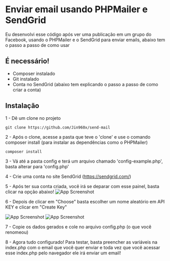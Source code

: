
# Enviar email usando PHPMailer e SendGrid

Eu desenvolvi esse código após ver uma publicação em um grupo do Facebook, usando o PHPMailer e o SendGrid para enviar emails, abaixo tem o passo a passo de como usar

## É necessário!
- Composer instalado
- Git instalado
- Conta no SendGrid (abaixo tem explicando o passo a passo de como criar a conta)

## Instalação

1 - Dê um clone no projeto

```
git clone https://github.com/Jin960x/send-mail
```
2 - Após o clone, acesse a pasta que teve o 'clone' e use o comando composer install (para instalar as dependências como o PHPMailer)

```
composer install
```

3 - Vá até a pasta config e terá um arquivo chamado 'config-example.php', basta alterar para 'config.php'

4 - Crie uma conta no site SendGrid (https://sendgrid.com/)

5 - Após ter sua conta criada, você irá se deparar com esse painel, basta clicar na opção abaixo!
![App Screenshot](https://i.imgur.com/p82Jcu0.png)

6 - Depois de clicar em "Choose" basta escolher um nome aleatório em API KEY e clicar em "Create Key"

![App Screenshot](https://i.imgur.com/m5nHzMT.png)
![App Screenshot](https://i.imgur.com/QjSjnKi.png)

7 - Copie os dados gerados e cole no arquivo config.php (o que você renomeou)

8 - Agora tudo configurado! Para testar, basta preencher as variáveis na index.php com o email que você quer enviar e toda vez que você acessar esse index.php pelo navegador ele irá enviar um email!
